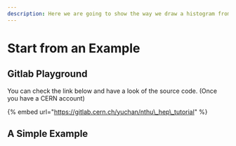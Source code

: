 ```yaml
---
description: Here we are going to show the way we draw a histogram from a simple root file.
---
```


# Start from an Example

## Gitlab Playground <a id="gitlab-playground"></a>

You can check the link below and have a look of the source code. \(Once you have a CERN account\)

{% embed url="https://gitlab.cern.ch/yuchan/nthu\_hep\_tutorial" %}

## A Simple Example

